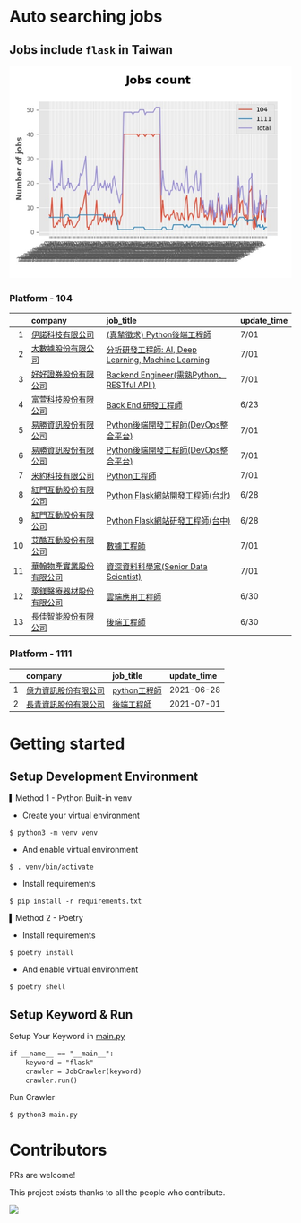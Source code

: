 # Auto searching jobs

## Jobs include `flask` in Taiwan 

 ![image](./doc/plot_img.jpg)


### Platform - 104


|    | company                                                                              | job_title                                                                                               | update_time   |
|---:|:-------------------------------------------------------------------------------------|:--------------------------------------------------------------------------------------------------------|:--------------|
|  1 | [伊諾科技有限公司](https://www.104.com.tw/company/1a2x6bkxph?jobsource=2018indexpoc)         | [(真摯徵求) Python後端工程師](https://www.104.com.tw/job/70asp?jobsource=2018indexpoc)                           | 7/01          |
|  2 | [大數據股份有限公司](https://www.104.com.tw/company/1a2x6bjjhc?jobsource=2018indexpoc)        | [分析研發工程師: AI, Deep Learning, Machine Learning](https://www.104.com.tw/job/54ffa?jobsource=2018indexpoc) | 7/01          |
|  3 | [好好證券股份有限公司](https://www.104.com.tw/company/1a2x6bjpjb?jobsource=2018indexpoc)       | [Backend Engineer(需熟Python、RESTful API )](https://www.104.com.tw/job/5572i?jobsource=2018indexpoc)      | 7/01          |
|  4 | [富萱科技股份有限公司](https://www.104.com.tw/company/1a2x6bkf9i?jobsource=jolist_a_relevance) | [Back End 研發工程師](https://www.104.com.tw/job/7ambq?jobsource=jolist_a_relevance)                         | 6/23          |
|  5 | [易勝資訊股份有限公司](https://www.104.com.tw/company/1a2x6bj8og?jobsource=2018indexpoc)       | [Python後端開發工程師(DevOps整合平台)](https://www.104.com.tw/job/7asvo?jobsource=2018indexpoc)                    | 7/01          |
|  6 | [易勝資訊股份有限公司](https://www.104.com.tw/company/1a2x6bj8og?jobsource=jolist_a_relevance) | [Python後端開發工程師(DevOps整合平台)](https://www.104.com.tw/job/7asvo?jobsource=jolist_a_relevance)              | 7/01          |
|  7 | [米約科技有限公司](https://www.104.com.tw/company/1a2x6bl97m?jobsource=2018indexpoc)         | [Python工程師](https://www.104.com.tw/job/6zey2?jobsource=2018indexpoc)                                    | 7/01          |
|  8 | [紅門互動股份有限公司](https://www.104.com.tw/company/oh4m67k?jobsource=jolist_a_relevance)    | [Python Flask網站開發工程師(台北)](https://www.104.com.tw/job/6xtfl?jobsource=jolist_a_relevance)                | 6/28          |
|  9 | [紅門互動股份有限公司](https://www.104.com.tw/company/oh4m67k?jobsource=jolist_a_relevance)    | [Python Flask網站研發工程師(台中)](https://www.104.com.tw/job/6kf9h?jobsource=jolist_a_relevance)                | 6/28          |
| 10 | [艾酷互動股份有限公司](https://www.104.com.tw/company/1a2x6bkq17?jobsource=2018indexpoc)       | [數據⼯程師](https://www.104.com.tw/job/7275w?jobsource=2018indexpoc)                                        | 7/01          |
| 11 | [華翰物產實業股份有限公司](https://www.104.com.tw/company/10xb8hsw?jobsource=2018indexpoc)       | [資深資料科學家(Senior Data Scientist)](https://www.104.com.tw/job/72vx2?jobsource=2018indexpoc)               | 7/01          |
| 12 | [萊鎂醫療器材股份有限公司](https://www.104.com.tw/company/bkgh1dc?jobsource=jolist_a_relevance)  | [雲端應用工程師](https://www.104.com.tw/job/791cq?jobsource=jolist_a_relevance)                                | 6/30          |
| 13 | [長佳智能股份有限公司](https://www.104.com.tw/company/1a2x6bkoxb?jobsource=jolist_a_relevance) | [後端工程師](https://www.104.com.tw/job/6qa54?jobsource=jolist_a_relevance)                                  | 6/30          |

### Platform - 1111


|    | company                                              | job_title                                          | update_time   |
|---:|:-----------------------------------------------------|:---------------------------------------------------|:--------------|
|  1 | [億力資訊股份有限公司](https://www.1111.com.tw/corp/54937860/) | [python工程師](https://www.1111.com.tw/job/97374762/) | 2021-06-28    |
|  2 | [長青資訊股份有限公司](https://www.1111.com.tw/corp/71694811/) | [後端工程師](https://www.1111.com.tw/job/85012186/)     | 2021-07-01    |



# Getting started
## Setup Development Environment
▍Method 1 - Python Built-in venv

- Create your virtual environment
```
$ python3 -m venv venv
```
- And enable virtual environment
```
$ . venv/bin/activate
```
- Install requirements
```
$ pip install -r requirements.txt 
```

▍Method 2 - Poetry
- Install requirements
```
$ poetry install
```
- And enable virtual environment
```
$ poetry shell
```

## Setup Keyword & Run

Setup Your Keyword in [main.py](./main.py#L88)
```
if __name__ == "__main__":
    keyword = "flask"
    crawler = JobCrawler(keyword)
    crawler.run()
```

Run Crawler
```
$ python3 main.py
```

# Contributors
PRs are welcome!

This project exists thanks to all the people who contribute.

<a href="https://github.com/hsuanchi/auto-search-flask-job/graphs/contributors">
  <img src="https://contrib.rocks/image?repo=hsuanchi/auto-search-flask-job"/>
</a>
